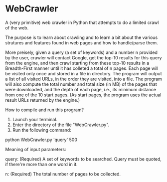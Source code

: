 WebCrawler
==========

A (very primitive) web crawler in Python that attempts to do a limited crawl of the web.

The purpose is to learn about crawling and to learn a bit about the various strutures and features found in web pages and how to handle/parse them.

More preisely, given a query (a set of keywords) and a number n provided by the user, crawler will contact Google, get the top-10 results for this query from the engine, and then crawl starting from these top-10 results in a Breadth-First manner until it has colleted a total of n pages. Each page will be visited only once and stored in a file in directory. The program will output a list of all visited URLs, in the order they are visited, into a file. The program will also compute the total number and total size (in MB) of the pages that were downloaded, and the depth of each page, i.e., its minimum distance from one of the 10 start pages. (As start pages, the program uses the actual result URLs returned by the engine.)

How to compile and run this program?

1. Launch your terminal.
2. Enter the directory of the file "WebCrawler.py".
3. Run the following command:

python WebCrawler.py 'query' 500

Meaning of input parameters:

query: (Required) A set of keywords to be searched. Query must be quoted, if there're more than one word in it.

n: (Required) The total number of pages to be collected.
